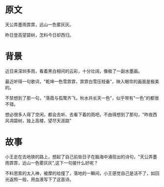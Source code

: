 # 原文

天公弄墨雨霏霏，远山一色雾灰灰。

昨日登高望碧树，怎料今日却西归。

# 背景

近日来深圳多雨，看着黑白相间的云彩，十分壮阔，像极了一副水墨画。

最近听得一句歌词，"乾坤一色雪霏霏，霏霏白雪压枝垂"，映入眼帘的画面是极美的。

不禁想到了那一句，"落霞与孤鹜齐飞，秋水共长天一色"，似乎带有"一色"的都很不错。

想必很多人得了空闲，都会去听、去看下着的雨吧，不由得想到了那句，"昨夜西风凋碧树，独上高楼，望尽天涯路"

# 故事

小王走在去地铁的路上，想起了自己前些日子在脑海中涌现出的诗句，"天公弄墨雨霏霏，远山一色雾灰灰",这下一句接什么好呢？

不料思索的太入神，被摩的给撞了，落地的一瞬间，小王感觉自己是活不了，如回光返照一般，用血液写下了这首诗。